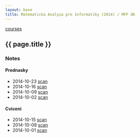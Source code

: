 ```yaml
---
layout: base
title: Matematicka Analyza pro Informatiky (2014) / MFF UK
---
```


[courses](.)

## {{ page.title }}

### Notes

#### Prednasky

* 2014-10-23 [scan](http://notes.drive.ondrejsika.com/mff/2014/matematicka-analyza/2014-10-23.pdf)
* 2014-10-16 [scan](http://notes.drive.ondrejsika.com/mff/2014/matematicka-analyza/2014-10-16.pdf)
* 2014-10-09 [scan](http://notes.drive.ondrejsika.com/mff/2014/matematicka-analyza/2014-10-09.pdf)
* 2014-10-02 [scan](http://notes.drive.ondrejsika.com/mff/2014/matematicka-analyza/2014-10-02.pdf)

#### Cviceni

* 2014-10-15 [scan](http://notes.drive.ondrejsika.com/mff/2014/matematicka-analyza-cviceni/2014-10-15.pdf)
* 2014-10-08 [scan](http://notes.drive.ondrejsika.com/mff/2014/matematicka-analyza-cviceni/2014-10-08.pdf)
* 2014-10-01 [scan](http://notes.drive.ondrejsika.com/mff/2014/matematicka-analyza-cviceni/2014-10-01.pdf)

